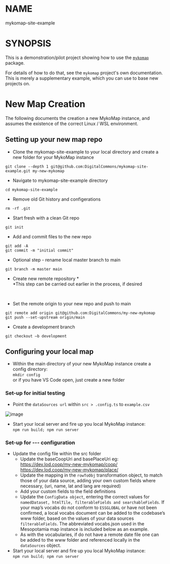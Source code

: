 # NAME

mykomap-site-example

# SYNOPSIS

This is a demonstration/pilot project showing how to use the [`mykomap`][1] package.

[1]: https://github.com/DigitalCommons/mykomap

For details of how to do that, see the `mykomap` project's own
documentation. This is merely a supplementary example, which you can
use to base new projects on.

# New Map Creation

The following documents the creation a new MykoMap instance, and assumes the existence of the correct Linux / WSL environment.

## Setting up your new map repo

- Clone the mykomap-site-example to your local directory and create a new folder for your MykoMap instance <br/>
```
git clone --depth 1 git@github.com:DigitalCommons/mykomap-site-example.git my-new-mykomap
```
- Navigate to mykomap-site-example directory <br/>
```
cd mykomap-site-example
```
- Remove old Git history and configerations <br/>
```
rm -rf .git
```
- Start fresh with a clean Git repo <br/>
```
git init
```
- Add and commit files to the new repo<br/>
```
git add -A
git commit -m "initial commit"
```
- Optional step - rename local master branch to main <br/>
```
git branch -m master main
```
- Create new remote repository \* <br/>
\*This step can be carried out earlier in the process, if desired
<br/>

- Set the remote origin to your new repo and push to main
```
git remote add origin git@github.com:DigitalCommons/my-new-mykomap
git push --set-upstream origin/main
```
- Create a development branch <br />
```
git checkout –b development
```

## Configuring your local map

- Within the main directory of your new MykoMap instance create a config directory: <br />
  `mkdir config` <br/>
  or if you have VS Code open, just create a new folder
### Set-up for initial testing
- Point the `dataSources url` within `src > .config.ts` to `example.csv`


![image](https://github.com/DigitalCommons/mykomap-site-example/assets/22494228/5db43949-c92c-4d66-8dd6-c7512f5d695b)

- Start your local server and fire up you local MykoMap instance: <br/>
  `npm run build; npm run server`

### Set-up for --- configuration
- Update the config file within the src folder
  - Update the baseCoopUri and basePlaceUri eg: <br />
    https://dev.lod.coop/my-new-mykomap/coop/ <br/>
    https://dev.lod.coop/my-new-mykomap/place/
  - Update the mapping in the `rowToObj` transformation object, to match those of your data source, adding your own custom fields where necessary, (uri, name, lat and lang are required)
  - Add your custom fields to the field definitions
  - Update the `ConfigData object`, entering the correct values for `namedDataset, htmlTile, filterableFields and searchableFields`. If your map’s vocabs do not conform to `ESSGLOBAL` or have not been confirmed, a local vocabs document can be added to the codebase’s www folder, based on the values of your data sources `filterableFields`. The abbreviated vocabs.json used in the Mesopotamia map instance is included below as an example.
  - As with the vocabularies, if do not have a remote date file one can be added to the www folder and referenced locally in the `dataSources` object.
- Start your local server and fire up you local MykoMap instance: <br/>
  `npm run build; npm run server`
